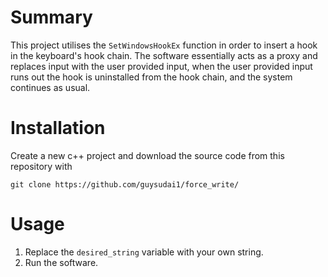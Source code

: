 # Summary

This project utilises the `SetWindowsHookEx` function in order to insert a hook in the keyboard's hook chain. The software essentially acts as a proxy and replaces input with the user provided input, when the user provided input runs out the hook is uninstalled from the hook chain, and the system continues as usual.

# Installation
Create a new c++ project and download the source code from this repository with
```
git clone https://github.com/guysudai1/force_write/
```

# Usage
1. Replace the `desired_string` variable with your own string.
2. Run the software.
